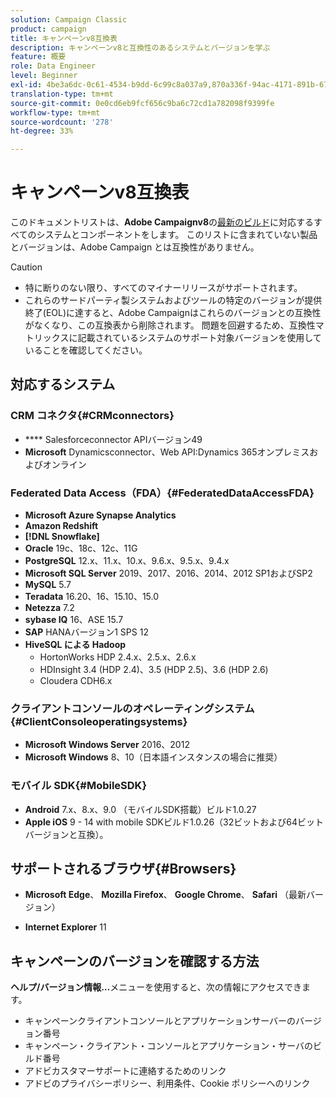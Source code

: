 ```yaml
---
solution: Campaign Classic
product: campaign
title: キャンペーンv8互換表
description: キャンペーンv8と互換性のあるシステムとバージョンを学ぶ
feature: 概要
role: Data Engineer
level: Beginner
exl-id: 4be3a6dc-0c61-4534-b9dd-6c99c8a037a9,870a336f-94ac-4171-891b-67614feef6ef,bebdd930-c7f6-4629-a489-3c704b33f058,d493e613-eb61-43b1-9c6d-1bd881af0734
translation-type: tm+mt
source-git-commit: 0e0cd6eb9fcf656c9ba6c72cd1a782098f9399fe
workflow-type: tm+mt
source-wordcount: '278'
ht-degree: 33%

---
```


# キャンペーンv8互換表

このドキュメントリストは、**Adobe Campaignv8**&#x200B;の[最新のビルド](release-notes.md)に対応するすべてのシステムとコンポーネントをします。 このリストに含まれていない製品とバージョンは、Adobe Campaign とは互換性がありません。

>[!CAUTION]
>
>* 特に断りのない限り、すべてのマイナーリリースがサポートされます。
>* これらのサードパーティ製システムおよびツールの特定のバージョンが提供終了(EOL)に達すると、Adobe Campaignはこれらのバージョンとの互換性がなくなり、この互換表から削除されます。 問題を回避するため、互換性マトリックスに記載されているシステムのサポート対象バージョンを使用していることを確認してください。


## 対応するシステム

### CRM コネクタ{#CRMconnectors}

* **** Salesforceconnector APIバージョン49
* **Microsoft** Dynamicsconnector、Web API:Dynamics 365オンプレミスおよびオンライン

### Federated Data Access（FDA）{#FederatedDataAccessFDA}

* **Microsoft Azure Synapse Analytics**
* **Amazon Redshift**
* **[!DNL Snowflake]**
* **Oracle** 19c、18c、12c、11G
* **PostgreSQL**  12.x、11.x、10.x、9.6.x、9.5.x、9.4.x
* **Microsoft SQL Server**  2019、2017、2016、2014、2012 SP1およびSP2
* **MySQL** 5.7
* **Teradata** 16.20、16、15.10、15.0
* **Netezza** 7.2
* **sybase IQ** 16、ASE 15.7
* **SAP** HANAバージョン1 SPS 12
* **HiveSQL による Hadoop**
   * HortonWorks HDP 2.4.x、2.5.x、2.6.x
   * HDInsight 3.4 (HDP 2.4)、3.5 (HDP 2.5)、3.6 (HDP 2.6)
   * Cloudera CDH6.x

### クライアントコンソールのオペレーティングシステム{#ClientConsoleoperatingsystems}

* **Microsoft Windows Server**  2016、2012
* **Microsoft Windows**  8、10（日本語インスタンスの場合に推奨）

### モバイル SDK{#MobileSDK}

* **Android**  7.x、8.x、9.0 （モバイルSDK搭載）ビルド1.0.27
* **Apple iOS** 9 - 14 with mobile SDKビルド1.0.26（32ビットおよび64ビットバージョンと互換）。

## サポートされるブラウザ{#Browsers}

* **Microsoft Edge**、 **Mozilla Firefox**、 **Google Chrome**、 **Safari** （最新バージョン）

* **Internet Explorer**  11

## キャンペーンのバージョンを確認する方法

**ヘルプ/バージョン情報…**&#x200B;メニューを使用すると、次の情報にアクセスできます。

* キャンペーンクライアントコンソールとアプリケーションサーバーのバージョン番号
* キャンペーン・クライアント・コンソールとアプリケーション・サーバのビルド番号
* アドビカスタマーサポートに連絡するためのリンク
* アドビのプライバシーポリシー、利用条件、Cookie ポリシーへのリンク
